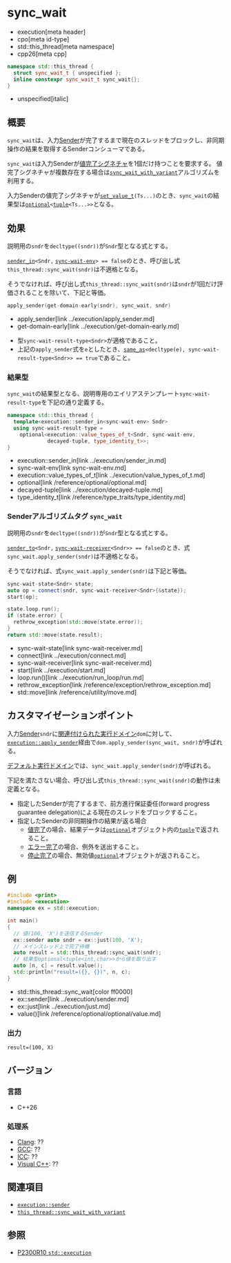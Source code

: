 # sync_wait
* execution[meta header]
* cpo[meta id-type]
* std::this_thread[meta namespace]
* cpp26[meta cpp]

```cpp
namespace std::this_thread {
  struct sync_wait_t { unspecified };
  inline constexpr sync_wait_t sync_wait{};
}
```
* unspecified[italic]

## 概要
`sync_wait`は、入力[Sender](../execution/sender.md)が完了するまで現在のスレッドをブロックし、非同期操作の結果を取得するSenderコンシューマである。

`sync_wait`は入力Senderが[値完了シグネチャ](../execution/set_value.md)を1個だけ持つことを要求する。
値完了シグネチャが複数存在する場合は[`sync_wait_with_variant`](sync_wait_with_variant.md)アルゴリズムを利用する。

入力Senderの値完了シグネチャが[`set_value_t`](../execution/set_value.md)`(Ts...)`のとき、`sync_wait`の結果型は[`optional`](/reference/optional/optional.md)`<`[`tuple`](/reference/tuple/tuple.md)`<Ts...>>`となる。


## 効果
説明用の`sndr`を`decltype((sndr))`が`Sndr`型となる式とする。

[`sender_in`](../execution/sender_in.md)`<Sndr,` [`sync-wait-env`](sync-wait-env.md)`> == false`のとき、呼び出し式`this_thread::sync_wait(sndr)`は不適格となる。

そうでなければ、呼び出し式`this_thread::sync_wait(sndr)`は`sndr`が1回だけ評価されることを除いて、下記と等価。

```cpp
apply_sender(get-domain-early(sndr), sync_wait, sndr)
```
* apply_sender[link ../execution/apply_sender.md]
* get-domain-early[link ../execution/get-domain-early.md]

- 型`sync-wait-result-type<Sndr>`が適格であること。
- 上記の`apply_sender`式を`e`としたとき、[`same_as`](/reference/concepts/same_as.md)`<decltype(e), sync-wait-result-type<Sndr>> == true`であること。


### 結果型
`sync_wait`の結果型となる、説明専用のエイリアステンプレート`sync-wait-result-type`を下記の通り定義する。

```cpp
namespace std::this_thread {
  template<execution::sender_in<sync-wait-env> Sndr>
  using sync-wait-result-type =
    optional<execution::value_types_of_t<Sndr, sync-wait-env,
             decayed-tuple, type_identity_t>>;
}
```
* execution::sender_in[link ../execution/sender_in.md]
* sync-wait-env[link sync-wait-env.md]
* execution::value_types_of_t[link ../execution/value_types_of_t.md]
* optional[link /reference/optional/optional.md]
* decayed-tuple[link ../execution/decayed-tuple.md]
* type_identity_t[link /reference/type_traits/type_identity.md]


### Senderアルゴリズムタグ `sync_wait`
説明用の`sndr`を`decltype((sndr))`が`Sndr`型となる式とする。

[`sender_to`](../execution/sender_to.md)`<Sndr,` [`sync-wait-receiver`](sync-wait-receiver.md)`<Sndr>> == false`のとき、式`sync_wait.apply_sender(sndr)`は不適格となる。

そうでなければ、式`sync_wait.apply_sender(sndr)`は下記と等価。

```cpp
sync-wait-state<Sndr> state;
auto op = connect(sndr, sync-wait-receiver<Sndr>{&state});
start(op);

state.loop.run();
if (state.error) {
  rethrow_exception(std::move(state.error));
}
return std::move(state.result);
```
* sync-wait-state[link sync-wait-receiver.md]
* connect[link ../execution/connect.md]
* sync-wait-receiver[link sync-wait-receiver.md]
* start[link ../execution/start.md]
* loop.run()[link ../execution/run_loop/run.md]
* rethrow_exception[link /reference/exception/rethrow_exception.md]
* std::move[link /reference/utility/move.md]


## カスタマイゼーションポイント
入力[Sender](../execution/sender.md)`sndr`に[関連付けられた実行ドメイン](../execution/get-domain-early.md)`dom`に対して、
[`execution::apply_sender`](../execution/apply_sender.md)経由で`dom.apply_sender(sync_wait, sndr)`が呼ばれる。

[デフォルト実行ドメイン](../execution/default_domain.md)では、`sync_wait.apply_sender(sndr)`が呼ばれる。

下記を満たさない場合、呼び出し式`this_thread::sync_wait(sndr)`の動作は未定義となる。

- 指定したSenderが完了するまで、前方進行保証委任(forward progress guarantee delegation)による現在のスレッドをブロックすること。
- 指定したSenderの非同期操作の結果が返る場合
    - [値完了](../execution/set_value.md)の場合、結果データは[`optional`](/reference/optional/optional.md)オブジェクト内の[`tuple`](/reference/tuple/tuple.md)で返されること。
    - [エラー完了](../execution/set_error.md)の場合、例外を送出すること。
    - [停止完了](../execution/set_stopped.md)の場合、無効値[`optional`](/reference/optional/optional.md)オブジェクトが返されること。


## 例
```cpp
#include <print>
#include <execution>
namespace ex = std::execution;

int main()
{
  // 値(100, 'X')を送信するSender
  ex::sender auto sndr = ex::just(100, 'X');
  // メインスレッド上で完了待機
  auto result = std::this_thread::sync_wait(sndr);
  // 結果型optional<tuple<int,char>>から値を取り出す
  auto [n, c] = result.value();
  std::println("result=({}, {})", n, c);
}
```
* std::this_thread::sync_wait[color ff0000]
* ex::sender[link ../execution/sender.md]
* ex::just[link ../execution/just.md]
* value()[link /reference/optional/optional/value.md]

### 出力
```
result=(100, X)
```


## バージョン
### 言語
- C++26

### 処理系
- [Clang](/implementation.md#clang): ??
- [GCC](/implementation.md#gcc): ??
- [ICC](/implementation.md#icc): ??
- [Visual C++](/implementation.md#visual_cpp): ??


## 関連項目
- [`execution::sender`](../execution/sender.md)
- [`this_thread::sync_wait_with_variant`](sync_wait_with_variant.md)


## 参照
- [P2300R10 `std::execution`](https://www.open-std.org/jtc1/sc22/wg21/docs/papers/2024/p2300r10.html)
